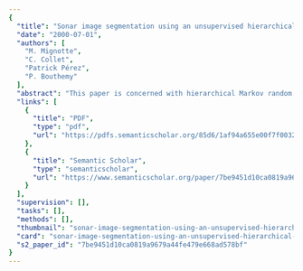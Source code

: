 ```yaml
---
{
  "title": "Sonar image segmentation using an unsupervised hierarchical MRF model",
  "date": "2000-07-01",
  "authors": [
    "M. Mignotte",
    "C. Collet",
    "Patrick Pérez",
    "P. Bouthemy"
  ],
  "abstract": "This paper is concerned with hierarchical Markov random field (MRP) models and their application to sonar image segmentation. We present an original hierarchical segmentation procedure devoted to images given by a high-resolution sonar. The sonar image is segmented into two kinds of regions: shadow (corresponding to a lack of acoustic reverberation behind each object lying on the sea-bed) and sea-bottom reverberation. The proposed unsupervised scheme takes into account the variety of the laws in the distribution mixture of a sonar image, and it estimates both the parameters of noise distributions and the parameters of the Markovian prior. For the estimation step, we use an iterative technique which combines a maximum likelihood approach (for noise model parameters) with a least-squares method (for MRF-based prior). In order to model more precisely the local and global characteristics of image content at different scales, we introduce a hierarchical model involving a pyramidal label field. It combines coarse-to-fine causal interactions with a spatial neighborhood structure. This new method of segmentation, called the scale causal multigrid (SCM) algorithm, has been successfully applied to real sonar images and seems to be well suited to the segmentation of very noisy images. The experiments reported in this paper demonstrate that the discussed method performs better than other hierarchical schemes for sonar image segmentation.",
  "links": [
    {
      "title": "PDF",
      "type": "pdf",
      "url": "https://pdfs.semanticscholar.org/85d6/1af94a655e00f7f003246198071463b89452.pdf"
    },
    {
      "title": "Semantic Scholar",
      "type": "semanticscholar",
      "url": "https://www.semanticscholar.org/paper/7be9451d10ca0819a9679a44fe479e668ad578bf"
    }
  ],
  "supervision": [],
  "tasks": [],
  "methods": [],
  "thumbnail": "sonar-image-segmentation-using-an-unsupervised-hierarchical-mrf-model-thumb.jpg",
  "card": "sonar-image-segmentation-using-an-unsupervised-hierarchical-mrf-model-card.jpg",
  "s2_paper_id": "7be9451d10ca0819a9679a44fe479e668ad578bf"
}
---
```


